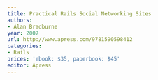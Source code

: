 ```yaml
---
title: Practical Rails Social Networking Sites
authors:
- Alan Bradburne
year: 2007
url: http://www.apress.com/9781590598412
categories:
- Rails
prices: 'ebook: $35, paperbook: $45'
editor: Apress
---
```

